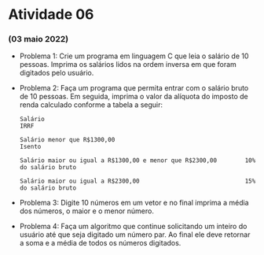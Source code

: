 # Atividade 06

### (03 maio 2022)

- Problema 1:  Crie um programa em linguagem C que leia o salário de 10 pessoas. Imprima os salários lidos na ordem inversa em que foram digitados pelo usuário.

- Problema 2: Faça um programa que permita entrar com o salário bruto de 10 pessoas. Em seguida, imprima o valor da alíquota do imposto de renda calculado conforme a tabela a seguir:

    ```    
    Salário                                                         IRRF

    Salário menor que R$1300,00                                     Isento

    Salário maior ou igual a R$1300,00 e menor que R$2300,00        10% do salário bruto

    Salário maior ou igual a R$2300,00                              15% do salário bruto
    ```

- Problema 3: Digite 10 números em um vetor e no final imprima a média dos números, o maior e o menor número.

- Problema 4: Faça um algoritmo que continue solicitando um inteiro do usuário até que seja digitado um número par. Ao final ele deve retornar a soma e a média de todos os números digitados.